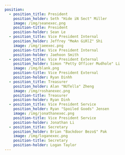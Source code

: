 ```yaml
---
position:
  - position_title: President
    position_holder: Seth "Hide iN Sect" Miller
    image: /img/seanexec.png
    position-title: President
    position-holder: Sean Le
  - position_title: Vice President Internal
    position_holder: Jeffrey "MeAn GiRlZ" Shi
    image: /img/jaeexec.png
    position-title: Vice President Internal
    position-holder: Jaehoon Smith
  - position_title: Vice President External
    position_holder: Simon "Petty Officer Mudhole" Li
    image: /img/blank.png
    position-title: Vice President External
    position-holder: Ryan Dinhh
  - position_title: Treasurer
    position_holder: Alan "NUTella" Zheng
    image: /img/roshanexec.png
    position-title: Treasurer
    position-holder: Ryan Dinh
  - position_title: Vice President Service
    position_holder: Ryan "Spoiled Goods" Jensen
    image: /img/jonathanexec.png
    position-title: Vice President Service
    position-holder: Jonathan Li
  - position_title: Secretary
    position_holder: Brian "Backdoor Bezo$" Pak
    image: /img/loganexec.png
    position-title: Secretary
    position-holder: Logan Taylor
---
```

